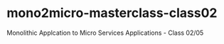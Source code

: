 # mono2micro-masterclass-class02
Monolithic Applcation to Micro Services Applications - Class 02/05
